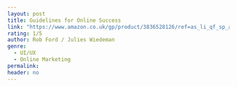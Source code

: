 ```yaml
---
layout: post
title: Guidelines for Online Success
link: "https://www.amazon.co.uk/gp/product/3836528126/ref=as_li_qf_sp_asin_il_tl?ie=UTF8&camp=1634&creative=6738&creativeASIN=3836528126&linkCode=as2&tag=jussihallilac-21"
rating: 1/5
author: Rob Ford / Julies Wiedeman
genre:
  - UI/UX
  - Online Marketing
permalink:
header: no
---
```


